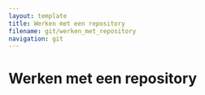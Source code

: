 ```yaml
---
layout: template
title: Werken met een repository
filename: git/werken_met_repository
navigation: git
---
```


# Werken met een repository